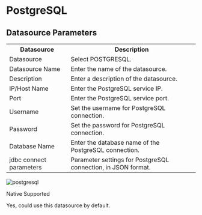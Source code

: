PostgreSQL
===========

Datasource Parameters
-----------------------

<table class="wrapped confluenceTable"><colgroup><col><col></colgroup><tbody><tr><th class="confluenceTh">Datasource</th><th class="confluenceTh">Description</th></tr><tr><td class="confluenceTd">Datasource</td><td class="confluenceTd">Select POSTGRESQL.</td></tr><tr><td colspan="1" class="confluenceTd">Datasource Name</td><td colspan="1" class="confluenceTd">Enter the name of the datasource.</td></tr><tr><td colspan="1" class="confluenceTd">Description</td><td colspan="1" class="confluenceTd">Enter a description of the datasource.</td></tr><tr><td colspan="1" class="confluenceTd">IP/Host Name</td><td colspan="1" class="confluenceTd">Enter the PostgreSQL service IP.</td></tr><tr><td colspan="1" class="confluenceTd">Port</td><td colspan="1" class="confluenceTd">Enter the PostgreSQL service port.</td></tr><tr><td colspan="1" class="confluenceTd">Username</td><td colspan="1" class="confluenceTd">Set the username for PostgreSQL connection.</td></tr><tr><td colspan="1" class="confluenceTd">Password</td><td colspan="1" class="confluenceTd">Set the password for PostgreSQL connection.</td></tr><tr><td class="confluenceTd">Database Name</td><td class="confluenceTd">Enter the database name of the PostgreSQL connection.</td></tr><tr><td colspan="1" class="confluenceTd"><span style="color: rgb(31,34,37);">jdbc connect parameters</span></td><td colspan="1" class="confluenceTd">Parameter settings for PostgreSQL connection, in JSON format.</td></tr></tbody></table>

  

![postgresql](/img/new_ui/dev/datasource/postgresql.png)

Native Supported

Yes, could use this datasource by default.